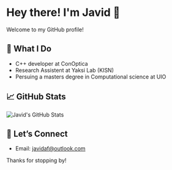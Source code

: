 <!--
**javidaf/javidaf** is a ✨ _special_ ✨ repository because its `README.md` (this file) appears on your GitHub profile.

Here are some ideas to get you started:

- 🔭 I’m currently working on ...
- 🌱 I’m currently learning ...
- 👯 I’m looking to collaborate on ...
- 🤔 I’m looking for help with ...
- 💬 Ask me about ...
- 📫 How to reach me: ...
- 😄 Pronouns: ...
- ⚡ Fun fact: ...
-->
# Hey there! I'm Javid 👋

Welcome to my GitHub profile!

## 🚀 What I Do
- C++ developer at ConOptica
- Research Assistent at Yaksi Lab (KISN)
- Persuing a masters degree in Computational science at UIO
## 📈 GitHub Stats
![Javid's GitHub Stats](https://github-readme-stats.vercel.app/api?username=javidaf&show_icons=true&theme=tokyonight)



## 🤝 Let’s Connect
- Email: [javidaf@outlook.com](mailto:javidaf@outlook.com)

Thanks for stopping by!
